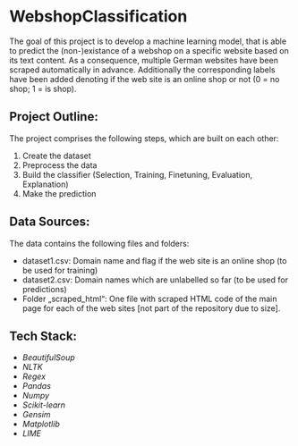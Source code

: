 # WebshopClassification

The goal of this project is to develop a machine learning model, that is able to predict the (non-)existance of a webshop on a specific website based on its text content. As a consequence, multiple German websites have been scraped automatically in advance. Additionally the corresponding labels have been added denoting if the web site is an online shop or not (0 = no shop; 1 = is shop).

## Project Outline:

The project comprises the following steps, which are built on each other:
1) Create the dataset
2) Preprocess the data
3) Build the classifier (Selection, Training, Finetuning, Evaluation, Explanation)
4) Make the prediction

## Data Sources:

The data contains the following files and folders:
* dataset1.csv: Domain name and flag if the web site is an online shop (to be used for training)
* dataset2.csv: Domain names which are unlabelled so far (to be used for predictions)
* Folder „scraped_html“: One file with scraped HTML code of the main page for each of the web sites [not part of the repository due to size].

## Tech Stack:

* *BeautifulSoup*
* *NLTK*
* *Regex*
* *Pandas*
* *Numpy*
* *Scikit-learn*
* *Gensim*
* *Matplotlib*
* *LIME*
